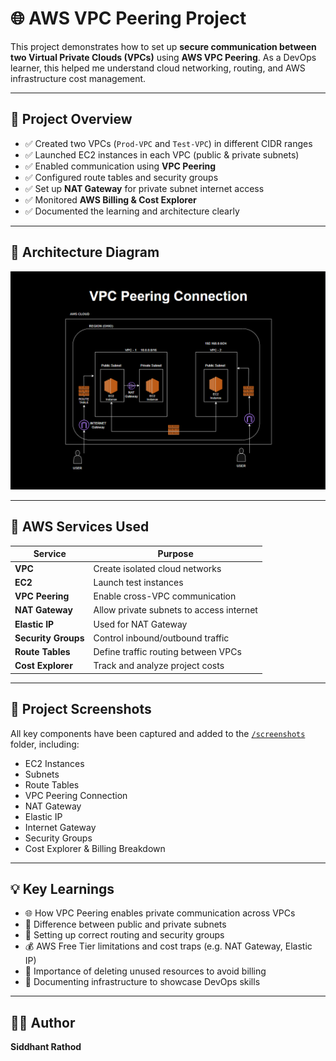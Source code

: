 # 🌐 AWS VPC Peering Project

This project demonstrates how to set up **secure communication between two Virtual Private Clouds (VPCs)** using **AWS VPC Peering**. As a DevOps learner, this helped me understand cloud networking, routing, and AWS infrastructure cost management.

---

## 📌 Project Overview

- ✅ Created two VPCs (`Prod-VPC` and `Test-VPC`) in different CIDR ranges
- ✅ Launched EC2 instances in each VPC (public & private subnets)
- ✅ Enabled communication using **VPC Peering**
- ✅ Configured route tables and security groups
- ✅ Set up **NAT Gateway** for private subnet internet access
- ✅ Monitored **AWS Billing & Cost Explorer**
- ✅ Documented the learning and architecture clearly

---

## 🧱 Architecture Diagram

![VPC Peering Architecture](architecture/ARFINAL.png)

---

## 🚀 AWS Services Used

| Service           | Purpose                                      |
|------------------|----------------------------------------------|
| **VPC**          | Create isolated cloud networks               |
| **EC2**          | Launch test instances                        |
| **VPC Peering**  | Enable cross-VPC communication               |
| **NAT Gateway**  | Allow private subnets to access internet     |
| **Elastic IP**   | Used for NAT Gateway                         |
| **Security Groups** | Control inbound/outbound traffic         |
| **Route Tables** | Define traffic routing between VPCs          |
| **Cost Explorer**| Track and analyze project costs              |

---

## 📸 Project Screenshots

All key components have been captured and added to the [`/screenshots`](./screenshots) folder, including:

- EC2 Instances
- Subnets
- Route Tables
- VPC Peering Connection
- NAT Gateway
- Elastic IP
- Internet Gateway
- Security Groups
- Cost Explorer & Billing Breakdown

---

## 💡 Key Learnings

- 🌐 How VPC Peering enables private communication across VPCs
- 📶 Difference between public and private subnets
- 🔐 Setting up correct routing and security groups
- 💰 AWS Free Tier limitations and cost traps (e.g. NAT Gateway, Elastic IP)
- 🧠 Importance of deleting unused resources to avoid billing
- 📁 Documenting infrastructure to showcase DevOps skills

---

## 🧑‍💻 Author

**Siddhant Rathod**